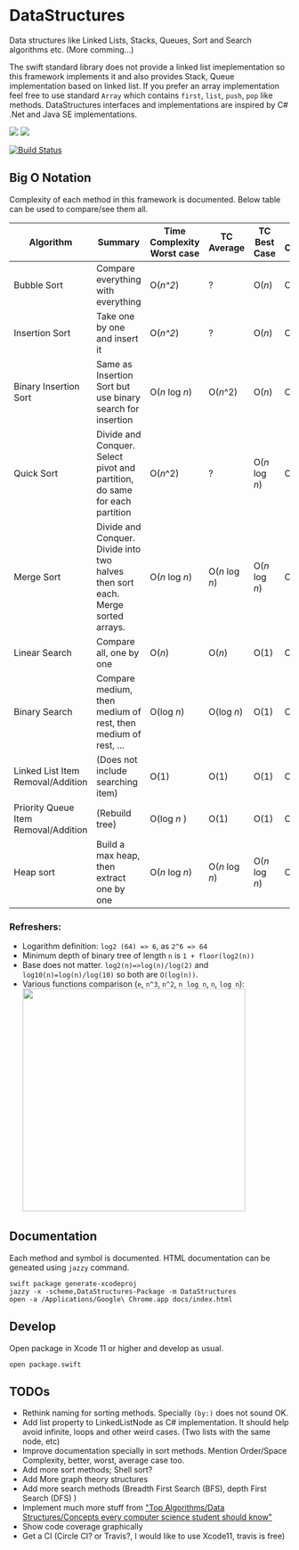# DataStructures

Data structures like Linked Lists, Stacks, Queues, Sort and Search algorithms etc. (More comming...)

The swift standard library does not provide a linked list imeplementation so this framework implements it and also provides Stack, Queue implementation based on linked list. If you prefer an array implementation feel free to use standard `Array` which contains `first`, `list`, `push`, `pop` like methods. DataStructures interfaces and implementations are inspired by C# .Net and Java SE implementations.

<img src="https://img.shields.io/badge/Jazzy-docs-brightgreen.svg" />
<img src="https://img.shields.io/badge/coverage-99%25-brightgreen.svg" />

[![Build Status](https://travis-ci.com/nacho4d/DataStructures.svg?branch=master)](https://travis-ci.com/nacho4d/DataStructures)

## Big O Notation

Complexity of each method in this framework is documented. Below table can be used to compare/see them all.

| Algorithm | Summary | Time Complexity Worst case | TC Average | TC Best Case | Space Complexity |
|---|---|---|---|---|---|
| Bubble Sort | Compare everything with everything | O(*n^2*) | ? | O(*n*) | O(1) |
| Insertion Sort | Take one by one and insert it | O(*n^2*) | ? | O(*n*) | O(1) |
| Binary Insertion Sort | Same as Insertion Sort but use binary search for insertion | O(*n* log *n*) | O(*n*^2) | O(*n*) | O(1) |
| Quick Sort | Divide and Conquer. Select pivot and partition, do same for each partition | O(*n*^2) | ? | O(*n* log *n*) | O(1) |
| Merge Sort | Divide and Conquer. Divide into two halves then sort each. Merge sorted arrays. | O(*n* log *n*) | O(*n* log *n*) | O(*n* log *n*) | O(*n*) |
| Linear Search | Compare all, one by one | O(*n*) | O(*n*) | O(1) | O(1) |
| Binary Search | Compare medium, then medium of rest, then medium of rest, ... | O(log *n*) | O(log *n*) | O(1) | O(1) |
| Linked List Item Removal/Addition |(Does not include searching item)| O(1) | O(1) | O(1) | O(1) |
| Priority Queue Item Removal/Addition | (Rebuild tree) | O(log *n* ) | O(1) | O(1) | O(1) |
| Heap sort | Build a max heap, then extract one by one | O(*n* log *n*) | O(*n* log *n*) | O(*n* log *n*) | O(1) | 


### Refreshers:

- Logarithm definition: `log2 (64) => 6`, as `2^6 => 64`
- Minimum depth of binary tree of length `n` is  `1 + floor(log2(n))`
- Base does not matter. `log2(n)=>log(n)/log(2)` and  `log10(n)=log(n)/log(10)` so both are  `O(log(n))`.
- Various functions comparison (`e`, `n^3`, `n^2`, `n log n`, `n`, `log n`):<br> <img width=400 src="https://runestone.academy/runestone/static/pythonds/_images/newplot.png" />

## Documentation

Each method and symbol is documented. HTML documentation can be geneated using `jazzy` command.

    swift package generate-xcodeproj
    jazzy -x -scheme,DataStructures-Package -m DataStructures
    open -a /Applications/Google\ Chrome.app docs/index.html


## Develop

Open package in Xcode 11 or higher and develop as usual.

    open package.swift

## TODOs

- Rethink naming for sorting methods. Specially `(by:)` does not sound OK.
- Add list property to LinkedListNode as C# implementation. It should help avoid infinite, loops and other weird cases. (Two lists with the same node, etc)
- Improve documentation specially in sort methods. Mention Order/Space Complexity, better, worst, average case too.
- Add more sort methods; Shell sort?
- Add More graph theory structures
- Add more search methods (Breadth First Search (BFS), depth First Search (DFS) )
- Implement much more stuff from ["Top Algorithms/Data Structures/Concepts every computer science student should know"](https://link.medium.com/i99SUWm4GX)
- Show code coverage graphically
- Get a CI (Circle CI? or Travis?, I would like to use Xcode11, travis is free)
